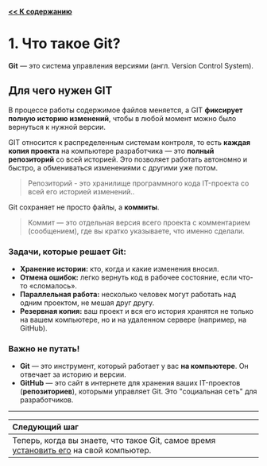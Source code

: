 [**<< К содержанию**](readme.md)

# 1. Что такое Git?

**Git** — это cистема управления версиями (англ. Version Control System). 

## Для чего нужен GIT

В процессе работы содержимое файлов меняется, а GIT **фиксирует полную историю изменений**, чтобы в любой момент можно было вернуться к нужной версии.

GIT относится к распределенным системам контроля, то есть **каждая копия проекта** на компьютере разработчика — это **полный репозиторий** со всей историей. Это позволяет работать автономно и быстро, а обмениваться изменениями с другими уже потом.

> Репозиторий - это хранилище программного кода IT-проекта со всей его историей изменений..

Git сохраняет не просто файлы, а **коммиты**.

> Коммит — это отдельная версия всего проекта с комментарием (сообщением), где вы кратко указываете, что именно сделали.

### Задачи, которые решает Git:

- **Хранение истории:** кто, когда и какие изменения вносил.
- **Отмена ошибок:** легко вернуть код в рабочее состояние, если что-то «сломалось».
- **Параллельная работа:** несколько человек могут работать над одним проектом, не мешая друг другу.
- **Резервная копия:** ваш проект и вся его история хранятся не только на вашем компьютере, но и на удаленном сервере (например, на GitHub).

### Важно не путать!

- **Git** — это инструмент, который работает у вас **на компьютере**. Он отвечает за историю и версии.
- **GitHub** — это сайт в интернете для хранения ваших IT-проектов (**репозиториев**), которыми управляет Git. Это "социальная сеть" для разработчиков.

---
| Следующий шаг |                                                                           
|:--------------|                                                                           
| Теперь, когда вы знаете, что такое Git, самое время [установить его](installation.md) на свой компьютер. |